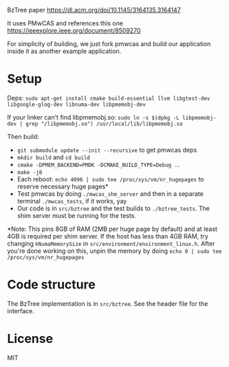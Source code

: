 BzTree paper https://dl.acm.org/doi/10.1145/3164135.3164147

It uses PMwCAS and references this one https://ieeexplore.ieee.org/document/8509270

For simplicity of building, we just fork pmwcas and build our application inside it as another example application.

# Setup

Deps: `sudo apt-get install cmake build-essential llvm libgtest-dev libgoogle-glog-dev libnuma-dev libpmemobj-dev`

If your linker can't find libpmemobj.so: `sudo ln -s $(dpkg -L libpmemobj-dev | grep "/libpmemobj.so") /usr/local/lib/libpmemobj.so`

Then build:

* `git submodule update --init --recursive` to get pmwcas deps
* `mkdir build` and `cd build`
* `cmake -DPMEM_BACKEND=PMDK -DCMAKE_BUILD_TYPE=Debug ..`
* `make -j8`
* Each reboot: `echo 4096 | sudo tee /proc/sys/vm/nr_hugepages` to reserve necessary huge pages*
* Test pmwcas by doing `./mwcas_shm_server` and then in a separate terminal `./mwcas_tests`, if it works, yay
* Our code is in `src/bztree` and the test builds to `./bztree_tests`. The shim server must be running for the tests.

*Note: This pins 8GB of RAM (2MB per huge page by default) and at least 4GB is required per shim server. If the host has less than 4GB RAM, try changing `kNumaMemorySize` in `src/environment/environment_linux.h`. After you're done working on this, unpin the memory by doing `echo 0 | sudo tee /proc/sys/vm/nr_hugepages`

# Code structure

The BzTree implementation is in `src/bztree`. See the header file for the interface.

# License

MIT
